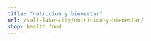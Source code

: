 ```yaml
---
title: "nutricion y bienestar"
url: /salt-lake-city/nutricion-y-bienestar/
shop: health food
---
```

